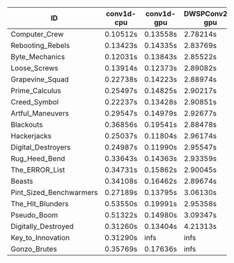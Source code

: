 |ID|conv1d-cpu|conv1d-gpu|DWSPConv2D-gpu|gemm-gpu|avg|
|-|-|-|-|-|-|
|Computer_Crew|0.10512s|0.13558s|2.78214s|1.66567s|1.17213s|
|Rebooting_Rebels|0.13423s|0.14335s|2.83769s|1.66753s|1.19570s|
|Byte_Mechanics|0.12031s|0.13843s|2.85522s|1.76056s|1.21863s|
|Loose_Screws|0.13914s|0.12373s|2.89082s|1.78461s|1.23457s|
|Grapevine_Squad|0.22738s|0.14223s|2.88974s|1.73699s|1.24909s|
|Prime_Calculus|0.25497s|0.14825s|2.90217s|1.71861s|1.25600s|
|Creed_Symbol|0.22237s|0.13428s|2.90851s|1.77404s|1.25980s|
|Artful_Maneuvers|0.29547s|0.14979s|2.92677s|1.72119s|1.27331s|
|Blackouts|0.36856s|0.19541s|2.88478s|1.70850s|1.28931s|
|Hackerjacks|0.25037s|0.11804s|2.96174s|1.88476s|1.30373s|
|Digital_Destroyers|0.24987s|0.11990s|2.95547s|1.94133s|1.31664s|
|Rug_Heed_Bend|0.33643s|0.14363s|2.93359s|1.88801s|1.32541s|
|The_ERROR_List|0.34731s|0.15862s|2.90045s|1.93815s|1.33613s|
|Beasts|0.34108s|0.16462s|2.89674s|1.96933s|1.34294s|
|Pint_Sized_Benchwarmers|0.27189s|0.13795s|3.06130s|1.92521s|1.34909s|
|The_Hit_Blunders|0.53550s|0.19991s|2.95358s|1.93900s|1.40700s|
|Pseudo_Boom|0.51322s|0.14980s|3.09347s|1.94969s|1.42655s|
|Digitally_Destroyed|0.31260s|0.13404s|4.21313s|2.53392s|1.79842s|
|Key_to_Innovation|0.31290s|infs|infs|2.61496s|infs|
|Gonzo_Brutes|0.35769s|0.17636s|infs|1.93449s|infs|
